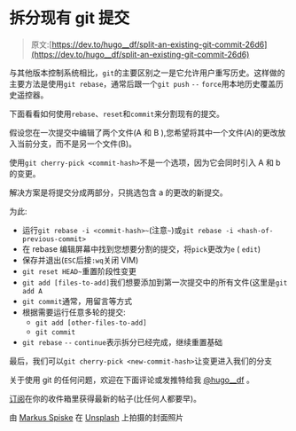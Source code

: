# 拆分现有 git 提交

> 原文:[https://dev.to/hugo__df/split-an-existing-git-commit-26d6](https://dev.to/hugo__df/split-an-existing-git-commit-26d6)

与其他版本控制系统相比，`git`的主要区别之一是它允许用户重写历史。这样做的主要方法是使用`git rebase`，通常后跟一个`git push` `--` `force`用本地历史覆盖历史遥控器。

下面看看如何使用`rebase`、`reset`和`commit`来分割现有的提交。

假设您在一次提交中编辑了两个文件(A 和 B ),您希望将其中一个文件(A)的更改放入当前分支，而不是另一个文件(B)。

使用`git cherry-pick <commit-hash>`不是一个选项，因为它会同时引入 A 和 b 的变更。

解决方案是将提交分成两部分，只挑选包含 a 的更改的新提交。

为此:

*   运行`git rebase -i <commit-hash>~`(注意`~`)或`git rebase -i <hash-of-previous-commit>`
*   在 rebase 编辑屏幕中找到您想要分割的提交，将`pick`更改为`e` ( `edit`)
*   保存并退出(`ESC`后接`:wq`关闭 VIM)
*   `git reset HEAD~`重置阶段性变更
*   `git add [files-to-add]`我们想要添加到第一次提交中的所有文件(这里是`git add A`
*   `git commit`通常，用留言等方式
*   根据需要运行任意多轮的提交:
    *   `git add [other-files-to-add]`
    *   `git commit`
*   `git rebase` `--` `continue`表示拆分已经完成，继续重置基础

最后，我们可以`git cherry-pick <new-commit-hash>`让变更进入我们的分支

关于使用 git 的任何问题，欢迎在下面评论或发推特给我 [@hugo__df](https://twitter.com/hugo__df) 。

[订阅](https://buttondown.email/hugo)在你的收件箱里获得最新的帖子(比任何人都要早)。

由 [Markus Spiske](https://unsplash.com/photos/qcCHZLdsS80?utm_source=unsplash&utm_medium=referral&utm_content=creditCopyText) 在 [Unsplash](https://unsplash.com/search/photos/axe-split-wood?utm_source=unsplash&utm_medium=referral&utm_content=creditCopyText) 上拍摄的封面照片